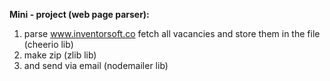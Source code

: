 **Mini - project (web page parser):**
1) parse www.inventorsoft.co fetch all vacancies and store them in the file (cheerio lib)
2) make zip (zlib lib)
3) and send via email (nodemailer lib)